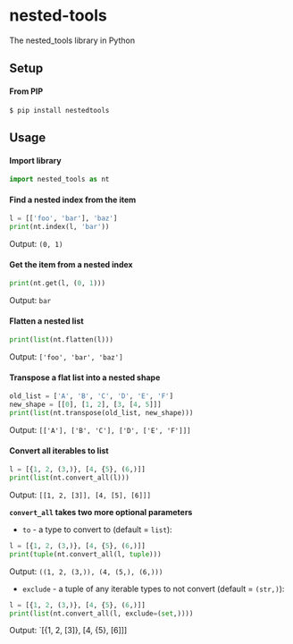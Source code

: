 # nested-tools
The nested_tools library in Python


## Setup

#### From PIP

```
$ pip install nestedtools
```

## Usage

#### Import library

```python
import nested_tools as nt
```

#### Find a nested index from the item

```python
l = [['foo', 'bar'], 'baz']
print(nt.index(l, 'bar'))
```

Output: `(0, 1)`

#### Get the item from a nested index

```python
print(nt.get(l, (0, 1)))
```

Output: `bar`

#### Flatten a nested list

```python
print(list(nt.flatten(l)))
```

Output: `['foo', 'bar', 'baz']`

#### Transpose a flat list into a nested shape

```python
old_list = ['A', 'B', 'C', 'D', 'E', 'F']
new_shape = [[0], [1, 2], [3, [4, 5]]]
print(list(nt.transpose(old_list, new_shape)))
```

Output: `[['A'], ['B', 'C'], ['D', ['E', 'F']]]`

#### Convert all iterables to list

```python
l = [{1, 2, (3,)}, [4, {5}, (6,)]]
print(list(nt.convert_all(l)))
```

Output: `[[1, 2, [3]], [4, [5], [6]]]`

**`convert_all` takes two more optional parameters**

* `to` - a type to convert to (default = `list`):

```python
l = [{1, 2, (3,)}, [4, {5}, (6,)]]
print(tuple(nt.convert_all(l, tuple)))
```

Output: `((1, 2, (3,)), (4, (5,), (6,)))`

* `exclude` - a tuple of any iterable types to not convert (default = `(str,)`):

```python
l = [{1, 2, (3,)}, [4, {5}, (6,)]]
print(list(nt.convert_all(l, exclude=(set,))))
```

Output: `[{1, 2, [3]}, [4, {5}, [6]]]
